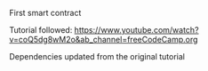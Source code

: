 First smart contract

Tutorial followed: https://www.youtube.com/watch?v=coQ5dg8wM2o&ab_channel=freeCodeCamp.org

Dependencies updated from the original tutorial
